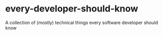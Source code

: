 # every-developer-should-know
A collection of (mostly) technical things every software developer should know
